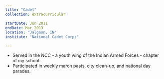 ```yaml
---
title: "Cadet"
collection: extracurricular

startDate: Jun 2011
endDate: Mar 2013
location: "Jalgaon, IN"
institute: "National Cadet Corps"

---
```


<ul>
    <li>Served in the NCC - a youth wing of the Indian Armed Forces - chapter of my school.</li>
    <li>Participated in weekly march pasts, city clean-up, and national day parades.</li>
</ul>